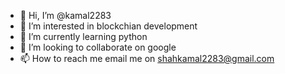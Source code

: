 - 👋 Hi, I’m @kamal2283
- 👀 I’m interested in blockchian development 
- 🌱 I’m currently learning python
- 💞️ I’m looking to collaborate on google
- 📫 How to reach me email me on shahkamal2283@gmail.com


<!---
kamal2283/kamal2283 is a ✨ special ✨ repository because its `README.md` (this file) appears on your GitHub profile.
You can click the Preview link to take a look at your changes.
--->
